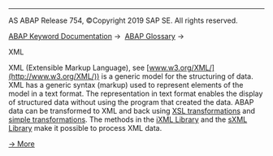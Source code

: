   

* * *

AS ABAP Release 754, ©Copyright 2019 SAP SE. All rights reserved.

[ABAP Keyword Documentation](javascript:call_link\('abenabap.htm'\)) →  [ABAP Glossary](javascript:call_link\('abenabap_glossary.htm'\)) → 

XML

XML (Extensible Markup Language), see [www.w3.org/XML/](http://www.w3.org/XML/)) is a generic model for the structuring of data. XML has a generic syntax (markup) used to represent elements of the model in a text format. The representation in text format enables the display of structured data without using the program that created the data. ABAP data can be transformed to XML and back using [XSL transformations](javascript:call_link\('abenxsl_transformation_1_glosry.htm'\) "Glossary Entry") and [simple transformations](javascript:call_link\('abensimple_transformation_glosry.htm'\) "Glossary Entry"). The methods in the [iXML Library](javascript:call_link\('abenixml_library_glosry.htm'\) "Glossary Entry") and the [sXML Library](javascript:call_link\('abensxml_library_glosry.htm'\) "Glossary Entry") make it possible to process XML data.

[→ More](javascript:call_link\('abenabap_xml.htm'\))